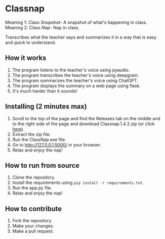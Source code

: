 # Classnap

Meaning 1: Class *Snap*shot- A snapshot of what's happening in class.
Meaning 2: Class *Nap*- Nap in class.

Transcribes what the teacher says and summarizes it in a way that is easy and *quick* to understand.

## How it works
1. The program listens to the teacher's voice using pyaudio.
2. The program transcribes the teacher's voice using deepgram.
3. The program summarizes the teacher's voice using ChatGPT.
4. The program displays the summary on a web page using flask.
5. It's much harder than it sounds!

## Installing (2 minutes max)
1. Scroll to the top of the page and find the Releases tab on the middle and to the right side of the page and download Classnap.1.4.2.zip (or click [here](https://bit.ly/3vmLwTj)).
2. Extract the zip file.
3. Run the ClassNap.exe file.
4. Go to http://127.0.0.1:5000/ in your browser.
5. Relax and enjoy the nap!

## How to run from source
1. Clone the repository.
2. Install the requirements using `pip install -r requirements.txt`.
3. Run the app.py file.
4. Relax and enjoy the nap!

## How to contribute
1. Fork the repository.
2. Make your changes.
3. Make a pull request.
